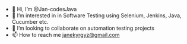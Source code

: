 - 👋 Hi, I’m @Jan-codesJava
- 👀 I’m interested in in Software Testing using Selenium, Jenkins, Java, Cucumber etc.
- 💞️ I’m looking to collaborate on automation testing projects
- 📫 How to reach me janekyrgyz@gmail.com

<!---
Jan-codesJava/Jan-codesJava is a ✨ special ✨ repository because its `README.md` (this file) appears on your GitHub profile.
You can click the Preview link to take a look at your changes.
--->
